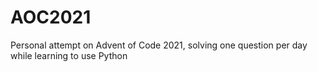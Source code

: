 # AOC2021
Personal attempt on Advent of Code 2021, solving one question per day while learning to use Python
